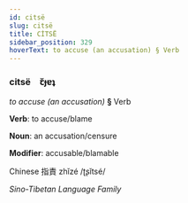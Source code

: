 ```yaml
---
id: citsë
slug: citsë
title: CİTSË
sidebar_position: 329
hoverText: to accuse (an accusation) § Verb
---
```


### citsë&emsp;<span kind="abugida">ꞇ̆ɟɐʇ</span>

*to accuse (an accusation)* **§** Verb

**Verb**: to accuse/blame

**Noun**: an accusation/censure

**Modifier**: accusable/blamable

Chinese 指責 zhǐzé /ʈʂǐtsé/

*Sino-Tibetan Language Family*